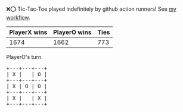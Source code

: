 :x::o: Tic-Tac-Toe played indefinitely by github action runners! See [my workflow](.github/workflows/play.yaml).

|PlayerX wins|PlayerO wins|Ties|
|-|-|-|
|1674|1662|773|

PlayerO's turn.

<pre>
+---+---+---+
| X |   | O |
+---+---+---+
| X | O | O |
+---+---+---+
| X |   | X |
+---+---+---+
</pre>